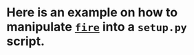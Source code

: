 # Here is an example on how to manipulate [`fire`](https://github.com/google/python-fire) into a `setup.py` script. 
